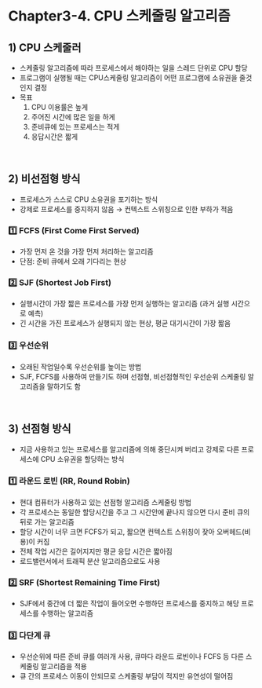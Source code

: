 # Chapter3-4. CPU 스케줄링 알고리즘

## 1) CPU 스케줄러
* 스케줄링 알고리즘에 따라 프로세스에서 해야하는 일을 스레드 단위로 CPU 할당
* 프로그램이 실행될 때는 CPU스케줄링 알고리즘이 어떤 프로그램에 소유권을 줄것인지 결정
* 목표
  1) CPU 이용률은 높게
  2) 주어진 시간에 많은 일을 하게
  3) 준비큐에 있는 프로세스는 적게
  4) 응답시간은 짧게

<br>

## 2) 비선점형 방식
* 프로세스가 스스로 CPU 소유권을 포기하는 방식
* 강제로 프로세스를 중지하지 않음 → 컨텍스트 스위칭으로 인한 부하가 적음

### 1️⃣ FCFS (First Come First Served)
* 가장 먼저 온 것을 가장 먼저 처리하는 알고리즘
* 단점: 준비 큐에서 오래 기다리는 현상

### 2️⃣ SJF (Shortest Job First)
* 실행시간이 가장 짧은 프로세스를 가장 먼저 실행하는 알고리즘 (과거 실행 시간으로 예측)
* 긴 시간을 가진 프로세스가 실행되지 않는 현상, 평균 대기시간이 가장 짧음

### 3️⃣ 우선순위
* 오래된 작업일수록 우선순위를 높이는 방법
* SJF, FCFS를 사용하여 만들기도 하며 선점형, 비선점형적인 우선순위 스케줄링 알고리즘을 말하기도 함

<br>

## 3) 선점형 방식
* 지금 사용하고 있는 프로세스를 알고리즘에 의해 중단시켜 버리고 강제로 다른 프로세스에 CPU 소유권을 할당하는 방식

### 1️⃣ 라운드 로빈 (RR, Round Robin)
* 현대 컴퓨터가 사용하고 있는 선점형 알고리즘 스케줄링 방법
* 각 프로세스는 동일한 할당시간을 주고 그 시간안에 끝나지 않으면 다시 준비 큐의 뒤로 가는 알고리즘
* 할당 시간이 너무 크면 FCFS가 되고, 짧으면 컨텍스트 스위칭이 잦아 오버헤드(비용)이 커짐
* 전체 작업 시간은 길어지지만 평균 응답 시간은 짧아짐
* 로드밸런서에서 트래픽 분산 알고리즘으로도 사용

### 2️⃣ SRF (Shortest Remaining Time First)
* SJF에서 중간에 더 짧은 작업이 들어오면 수행하던 프로세스를 중지하고 해당 프로세스를 수행하는 알고리즘

### 3️⃣ 다단계 큐
* 우선순위에 따른 준비 큐를 여러개 사용, 큐마다 라운드 로빈이나 FCFS 등 다른 스케줄링 알고리즘을 적용
* 큐 간의 프로세스 이동이 안되므로 스케줄링 부담이 적지만 유연성이 떨어짐